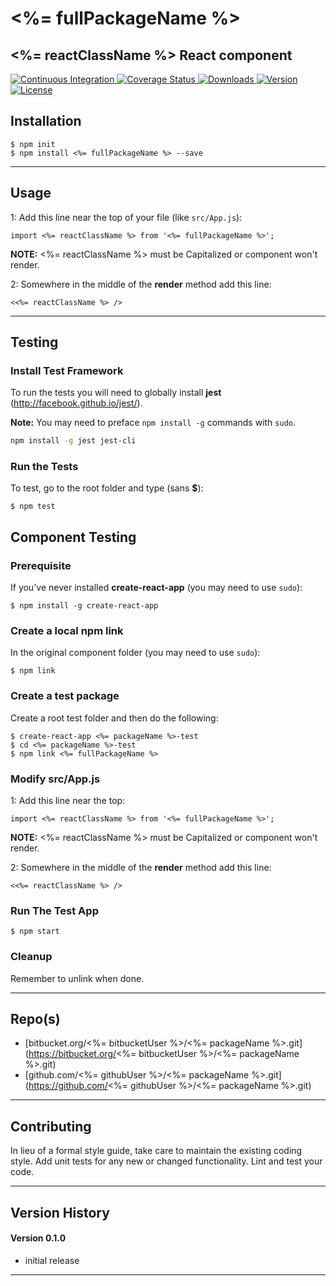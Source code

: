 <%= fullPackageName %>
==
<%= reactClassName %> React component
--

<p align="left">
  <a href="https://travis-ci.org/<%= travisUser %>/<%= packageName %>">
    <img src="https://img.shields.io/travis/<%= travisUser %>/<%= packageName %>.svg?style=flat-square" alt="Continuous Integration">
  </a>
  <a href="https://codecov.io/gh/<%= codecovUser %>/<%= packageName %>">
    <img src="https://codecov.io/gh/<%= codecovUser %>/<%= packageName %>/branch/master/graph/badge.svg" alt="Coverage Status">
  </a>
  <a href="https://npmjs.org/package/<%= fullPackageName %>">
    <img src="http://img.shields.io/npm/dt/<%= fullPackageName %>.svg?style=flat-square" alt="Downloads">
  </a>
  <a href="https://npmjs.org/package/<%= fullPackageName %>">
    <img src="http://img.shields.io/npm/v/<%= fullPackageName %>.svg?style=flat-square" alt="Version">
  </a>
  <a href="https://npmjs.com/package/<%= fullPackageName %>">
    <img src="https://img.shields.io/github/license/<%= githubUser %>/<%= packageName %>.svg" alt="License"></a>
  </a>
</p>

## Installation

    $ npm init
    $ npm install <%= fullPackageName %> --save
  
* * *

## Usage

1: Add this line near the top of your file (like ```src/App.js```):

```
import <%= reactClassName %> from '<%= fullPackageName %>';
```

__NOTE:__ <%= reactClassName %> must be Capitalized or component won't render.

2: Somewhere in the middle of the __render__ method add this line:

```
<<%= reactClassName %> />
```


* * *

## Testing

### Install Test Framework

To run the tests you will need to globally install __jest__ (http://facebook.github.io/jest/).

__Note:__ You may need to preface ```npm install -g``` commands with ```sudo```.

```bash
npm install -g jest jest-cli
```

### Run the Tests

To test, go to the root folder and type (sans __$__):

    $ npm test
    
## Component Testing

### Prerequisite

If you've never installed __create-react-app__ (you may need to use ```sudo```):

```
$ npm install -g create-react-app
```

### Create a local npm link

In the original component folder (you may need to use ```sudo```):

```
$ npm link
```

### Create a test package

Create a root test folder and then do the following:

```
$ create-react-app <%= packageName %>-test
$ cd <%= packageName %>-test
$ npm link <%= fullPackageName %>
```

### Modify src/App.js

1: Add this line near the top:

```
import <%= reactClassName %> from '<%= fullPackageName %>';
```

__NOTE:__ <%= reactClassName %> must be Capitalized or component won't render.

2: Somewhere in the middle of the __render__ method add this line:

```
<<%= reactClassName %> />
```

### Run The Test App

```
$ npm start
```

### Cleanup

Remember to unlink when done.
   
* * *
 
## Repo(s)

* [bitbucket.org/<%= bitbucketUser %>/<%= packageName %>.git](https://bitbucket.org/<%= bitbucketUser %>/<%= packageName %>.git)
* [github.com/<%= githubUser %>/<%= packageName %>.git](https://github.com/<%= githubUser %>/<%= packageName %>.git)

* * *

## Contributing

In lieu of a formal style guide, take care to maintain the existing coding style.
Add unit tests for any new or changed functionality. Lint and test your code.

* * *

## Version History

#### Version 0.1.0 

* initial release

* * *